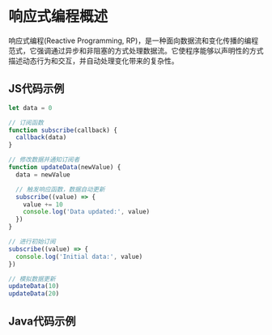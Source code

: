 # 响应式编程概述

响应式编程(Reactive Programming, RP)，是一种面向数据流和变化传播的编程范式，它强调通过异步和非阻塞的方式处理数据流。它使程序能够以声明性的方式描述动态行为和交互，并自动处理变化带来的复杂性。

## JS代码示例

```js
let data = 0

// 订阅函数
function subscribe(callback) {
  callback(data)
}

// 修改数据并通知订阅者
function updateData(newValue) {
  data = newValue

  // 触发响应函数，数据自动更新
  subscribe((value) => {
    value += 10
    console.log('Data updated:', value)
  })
}

// 进行初始订阅
subscribe((value) => {
  console.log('Initial data:', value)
})

// 模拟数据更新
updateData(10)
updateData(20)
```

## Java代码示例
```java

```